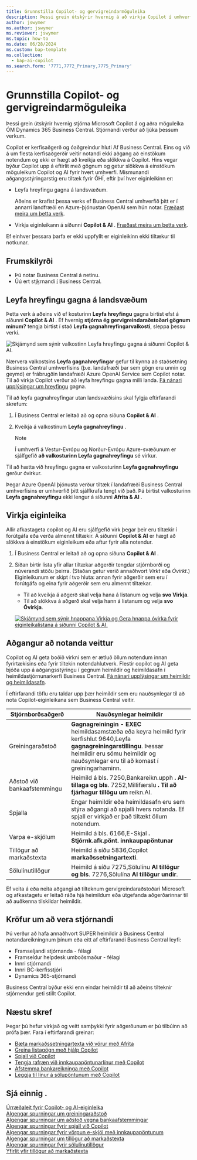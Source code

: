 ```yaml
---
title: Grunnstilla Copilot- og gervigreindarmöguleika
description: Þessi grein útskýrir hvernig á að virkja Copilot í umhverfi.
author: jswymer
ms.author: jswymer
ms.reviewer: jswymer
ms.topic: how-to
ms.date: 06/28/2024
ms.custom: bap-template
ms.collection:
  - bap-ai-copilot
ms.search.form: '7771,7772_Primary,7775_Primary'
---
```


# <a name="configure-copilot-and-ai-capabilities"></a>Grunnstilla Copilot- og gervigreindarmöguleika

<!--[!INCLUDE[ai-preview](includes/ai-preview.md)]-->

<!--This article explains how you can control the ability to create AI-powered item marketing text with Copilot for your organization. This task is done by an admin. There are two requirements that you must fulfill to make the feature available to users:-->

Þessi grein útskýrir hvernig stjórna Microsoft Copilot á og aðra möguleika ÓM Dynamics 365 Business Central. Stjórnandi verður að ljúka þessum verkum.

Copilot er kerfisaðgerð og óaðgreindur hluti Af Business Central. Eins og við á um flesta kerfisaðgerðir veitir notandi ekki aðgang að einstökum notendum og ekki er hægt að kveikja eða slökkva á Copilot. Hins vegar býður Copilot upp á eftirlit með gögnum og getur slökkva á einstökum möguleikum Copilot og AI fyrir hvert umhverfi. Mismunandi aðgangsstýringarstig eru tiltæk fyrir ÓHÍ, eftir því hver eiginleikinn er:

- Leyfa hreyfingu gagna á landsvæðum.

    Aðeins er krafist þessa verks ef Business Central umhverfið þitt er í annarri landfræði en Azure-þjónustan OpenAI sem hún notar. [Fræðast meira um þetta verk](#allow-data-movement-across-geographies).

- Virkja eiginleikann á síðunni **Copilot & AI** . [Fræðast meira um þetta verk](#activate-features).

<!-- For 2024 there are no AI features governed by **Feature Management**, so this section is not shown
- Enable the specific feature if it's governed by **Feature Management**.

  Check whether  of 2024 release wave 1, chat with Copilot, marketing text suggestions, and bank account reconciliation assist features are included under **Feature Management**. [Learn more](#enable-feature-in-feature-management)
<!-- 
- Enable the specific feature, if it's still governed by **Feature Management**.

  In 2023 release wave 2, both the marketing text suggestions and bank account reconciliation assist features are included under **Feature Management**. [Learn more](#enable-feature-in-feature-management)-->

Ef einhver þessara þarfa er ekki uppfyllt er eiginleikinn ekki tiltækur til notkunar.

## <a name="prerequisites"></a>Frumskilyrði

- Þú notar Business Central á netinu.
- Ūú ert stjķrnandi [í](#requirements-for-being-an-administrator) Business Central.

## <a name="allow-data-movement-across-geographies"></a>Leyfa hreyfingu gagna á landsvæðum

Þetta verk á aðeins við ef kosturinn **Leyfa hreyfingu** gagna birtist efst á síðunni **Copilot & AI** . Ef hvernig **stjórna ég gervigreindaraðstoðari gögnum mínum?** tengja birtist í stað **Leyfa gagnahreyfingarvalkosti**, sleppa þessu verki.

![Skjámynd sem sýnir valkostinn Leyfa hreyfingu gagna á síðunni Copilot & AI.](media/allow-data-movement-v2.png)

Nærvera valkostsins **Leyfa gagnahreyfingar** gefur til kynna að staðsetning Business Central umhverfisins (þ.e. landafræði þar sem gögn eru unnin og geymd) er frábrugðin landafræði Azure OpenAI Service sem Copilot notar. Til að virkja Copilot verður að leyfa hreyfingu gagna milli landa. [Fá nánari upplýsingar um hreyfingu](ai-copilot-data-movement.md) gagna.

Til að leyfa gagnahreyfingar utan landsvæðisins skal fylgja eftirfarandi skrefum:

1. Í Business Central er leitað að og opna síðuna **Copilot & AI** .
1. Kveikja á valkostinum **Leyfa gagnahreyfingu** .

    > [!NOTE]
    > Í umhverfi á Vestur-Evrópu og Norður-Evrópu Azure-svæðunum er sjálfgefið **að valkosturinn Leyfa gagnahreyfingu** sé virkur.

Til að hætta við hreyfingu gagna er valkosturinn **Leyfa gagnahreyfingu** gerður óvirkur.

Þegar Azure OpenAI þjónusta verður tiltæk í landafræði Business Central umhverfisins er umhverfið þitt sjálfkrafa tengt við það. Þá birtist valkosturinn **Leyfa gagnahreyfingu** ekki lengur á síðunni **Afrita & AI** .

<!-- Don't review
| Australia, United Kingdom, United States | Within the respective geographical region |
| Europe, France, Germany, Norway, Switzerland  | Sweden or Switzerland |
| Asia Pacific, Brazil, Canada, India, Japan, Singapore, South Africa, South Korea, United Arab Emirates  | United States |-->



<!--Note

If your environment is hosted in North America, Copilot will use an Azure OpenAI endpoint in North America to process your data.
If your environment is hosted in Europe, Copilot will use an Azure OpenAI endpoint in Europe to process your data.
If your environment is hosted anywhere else, Copilot will use an Azure OpenAI endpoint outside of the region in which the environment is hosted.
To opt in 

Copilot and other AI capabilities use Azure OpenAI Service.  and are provided by default to only those customers with environments that have United States as their geography for data processing and storage. While the Azure OpenAI Service is available in multiple geographies including Australia, Canada, United States, France, Japan and UK, Copilot does not follow the same regional rollout schedule.

Meanwhile, customers with environments outside the United States can use Copilot AI features by opting in to share relevant data with the Azure OpenAI Service in United States or Switzerland.

The information in the following table outlines the Azure OpenAI service that's used by the Copilot services based on the geography of their Dynamics 365 environment when they opt-in to share data.-->

## <a name="activate-features"></a>Virkja eiginleika

Allir afkastageta copilot og AI eru sjálfgefið virk þegar þeir eru tiltækir í forútgáfa eða verða almennt tiltækir. Á síðunni **Copilot & AI** er hægt að slökkva á einstökum eiginleikum eða aftur fyrir alla notendur.

1. Í Business Central er leitað að og opna síðuna **Copilot & AI** .
1. Síðan birtir lista yfir allar tiltækar aðgerðir tengdar stjórnborði og núverandi stöðu þeirra. (Staðan getur verið annaðhvort *Virkt* eða *Óvirkt*.) Eiginleikunum er skipt í tvo hluta: annan fyrir aðgerðir sem eru í forútgáfa og eina fyrir aðgerðir sem eru almennt tiltækar.

    - Til að kveikja á aðgerð skal velja hana á listanum og velja **svo Virkja**.
    - Til að slökkva á aðgerð skal velja hann á listanum og velja **svo Óvirkja**.

    [![Skjámynd sem sýnir hnappana Virkja og Gera hnappa óvirka fyrir eiginleikalistana á síðunni Copilot & AI.](media/copilot-and-ai-capabilties-page.svg)](media/copilot-and-ai-capabilties-page.svg#lightbox)

<!-- don't review 

<!-- For 2024 there are no AI features governed by **Feature Management**, so this section is not shown
## <a name="enable-feature-in-feature-management"></a>Enable feature in Feature Management

When individual Copilot capabilities are released in Business Central minor updates, these capabilities are optional until the next major update. **Feature Management** is used to turn on or off features that are in preview, like bank reconciliation, and some features that are generally available, like marketing text suggestions. [Learn more about feature management](/dynamics365/business-central/dev-itpro/administration/feature-management).

1. In Business Central, search for and open the **Feature Management** page.
2. To enable a feature, set the **Enabled for** column to **All users**. To disable a feature, set the **Enabled for** column to **None**. Use the following table to help you determine the switch that applies to the Copilot and AI capability you want to enable:

   - **Feature Preview: Bank account reconciliation with Copilot** enables the bank account reconciliation assist feature.
   - **Feature Preview: Chat with Copilot** enables the chat with Copilot feature.
   - **Feature preview: Create AI-powered product descriptions with Copilot** enables the marketing text suggestions feature.

   For more information about feature management in general, go to [Feature Management](/dynamics365/business-central/dev-itpro/administration/feature-management).-->

## <a name="granting-user-access"></a>Aðgangur að notanda veittur

Copilot og AI geta boðið virkni sem er ætluð öllum notendum innan fyrirtækisins eða fyrir tiltekin notendahlutverk. Flestir copilot og AI geta bjóða upp á aðgangsstýringu í gegnum heimildir og heimildasafn í heimildastjórnunarkerfi Business Central. [Fá nánari upplýsingar um heimildir og heimildasafn](ui-define-granular-permissions.md).

Í eftirfarandi töflu eru taldar upp þær heimildir sem eru nauðsynlegar til að nota Copilot-eiginleikana sem Business Central veitir.

| Stjórnborðsaðgerð | Nauðsynlegar heimildir |
|---|---|
| Greiningaraðstoð |  **Gagnagreiningin - EXEC**  heimildasamstæða eða keyra heimild fyrir kerfishlut 9640,Leyfa **gagnagreiningarstillingu**. Þessar heimildir eru sömu heimildir og nauðsynlegar eru til að komast í greiningarhaminn. |
| Aðstoð við bankaafstemmingu | Heimild á bls. 7250,Bankareikn.upph **. AI-tillaga og bls**. 7252,Millifærslu **. Til að fjárhagur tillögu um** reikn.AI. |
| Spjalla | Engar heimildir eða heimildasafn eru sem stýra aðgangi að spjalli hvers notanda. Ef spjall er virkjað er það tiltækt öllum notendum. |
| Varpa e-skjölum | Heimild á bls. 6166,E-Skjal **. Stjórnk.afk.pönt. innkaupapöntunar** |
| Tillögur að markaðstexta | Heimild á síðu 5836,Copilot **markaðssetningartexti**. |
| Sölulínutillögur | Heimild á síðu 7275,Sölulínu **AI tillögur og bls**. 7276,Sölulína **AI tillögur undir**. |

Ef veita á eða neita aðgangi að tilteknum gervigreindaraðstoðari Microsoft og afkastagetu er leitað ráða hjá heimildum eða útgefanda aðgerðarinnar til að auðkenna tilskildar heimildir.

## <a name="requirements-for-being-an-administrator"></a>Kröfur um að vera stjórnandi

Þú verður að hafa annaðhvort SUPER heimildir á Business Central notandareikningnum þínum eða eitt af eftirfarandi Business Central leyfi:

- Framseljandi stjórnanda - félagi
- Framseldur helpdesk umboðsmaður - félagi
- Innri stjórnandi
- Innri BC-kerfisstjóri
- Dynamics 365-stjórnandi

Business Central býður ekki enn eindar heimildir til að aðeins tilteknir stjórnendur geti stillt Copilot.

## <a name="next-steps"></a>Næstu skref

Þegar þú hefur virkjað og veitt samþykki fyrir aðgerðunum er þú tilbúinn að prófa þær. Fara í eftirfarandi greinar:

- [Bæta markaðssetningartexta við vörur með Afrita](item-marketing-text.md)
- [Greina listagögn með hjálp Copilot](analysis-assist.md)
- [Spjall við Copilot](chat-with-copilot.md)
- [Tengja rafræn við innkaupapöntunarlínur með Copilot](map-edocuments-with-copilot.md)
- [Afstemma bankareikninga með Copilot](bank-reconciliation-with-copilot.md)
- [Leggja til línur á sölupöntunum með Copilot](sales-suggest-sales-lines-with-copilot.md)

## <a name="see-also"></a>Sjá einnig .

[Úrræðaleit fyrir Copilot- og AI-eiginleika](ai-copilot-troubleshooting.md)  
[Algengar spurningar um greiningaraðstoð](faqs-analysis-assist.md)  
[Algengar spurningar um aðstoð vegna bankaafstemmingar](faqs-bank-reconciliation.md)  
[Algengar spurningar fyrir spjall við Copilot](faqs-chat-with-copilot.md)  
[Algengar spurningar fyrir vörpun e-skjöl með innkaupapöntunum](faqs-map-edocuments.md)  
[Algengar spurningar um tillögur að markaðstexta](faqs-marketing-text.md)  
[Algengar spurningar fyrir sölulínutillögur](faq-sales-suggest-sales-lines-with-copilot.md)  
[Yfirlit yfir tillögur að markaðstexta](ai-overview.md)
